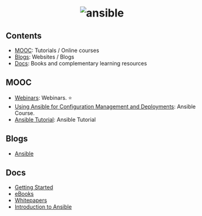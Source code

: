<h1 align="center">
	<img src="https://upload.wikimedia.org/wikipedia/commons/0/05/Ansible_Logo.png" alt="ansible">
	<br>
</h1>

## Contents
- [MOOC](#mooc): Tutorials / Online courses
- [Blogs](#blogs): Websites / Blogs
- [Docs](#docs): Books and complementary learning resources

## MOOC
- [Webinars](https://www.ansible.com/webinars-training): Webinars. :star:
- [Using Ansible for Configuration Management and Deployments](https://linuxacademy.com/devops/training/course/name/using-ansible-for-configuration-management-and-deployments): Ansible Course.
- [Ansible Tutorial](https://codereviewvideos.com/course/ansible-tutorial): Ansible Tutorial

## Blogs
- [Ansible](https://www.ansible.com/blog)

## Docs
- [Getting Started](http://docs.ansible.com/ansible/intro_getting_started.html)
- [eBooks](https://www.ansible.com/ebooks)
- [Whitepapers](https://www.ansible.com/whitepapers)
- [Introduction to Ansible](https://es.slideshare.net/IvanRossi1/introduction-to-ansible-pycon7-2016)
